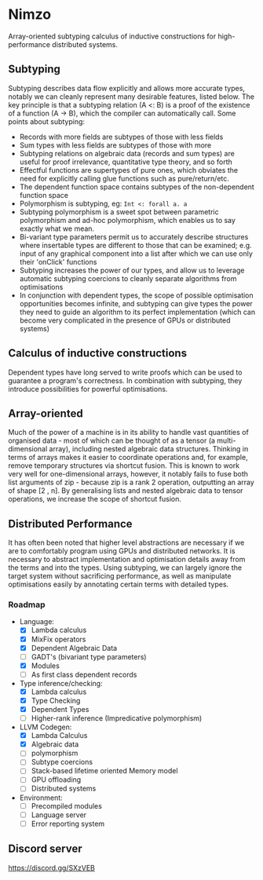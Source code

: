 # Nimzo
Array-oriented subtyping calculus of inductive constructions for high-performance distributed systems.

## Subtyping
Subtyping describes data flow explicitly and allows more accurate types, notably we can cleanly represent many desirable features, listed below. The key principle is that a subtyping relation (A <: B) is a proof of the existence of a function (A -> B), which the compiler can automatically call. Some points about subtyping:
* Records with more fields are subtypes of those with less fields
* Sum types with less fields are subtypes of those with more
* Subtyping relations on algebraic data (records and sum types) are useful for proof irrelevance, quantitative type theory, and so forth
* Effectful functions are supertypes of pure ones, which obviates the need for explicitly calling glue functions such as pure/return/etc.
* The dependent function space contains subtypes of the non-dependent function space
* Polymorphism is subtyping, eg: `Int <: forall a. a`
* Subtyping polymorphism is a sweet spot between parametric polymorphism and ad-hoc polymorphism, which enables us to say exactly what we mean.
* Bi-variant type parameters permit us to accurately describe structures where insertable types are different to those that can be examined; e.g. input of any graphical component into a list after which we can use only their 'onClick' functions
* Subtyping increases the power of our types, and allow us to leverage automatic subtyping coercions to cleanly separate algorithms from optimisations
* In conjunction with dependent types, the scope of possible optimisation opportunities becomes infinite, and subtyping can give types the power they need to guide an algorithm to its perfect implementation (which can become very complicated in the presence of GPUs or distributed systems)

## Calculus of inductive constructions
Dependent types have long served to write proofs which can be used to guarantee a program's correctness. In combination with subtyping, they introduce possibilities for powerful optimisations.

## Array-oriented
Much of the power of a machine is in its ability to handle vast quantities of organised data - most of which can be thought of as a tensor (a multi-dimensional array), including nested algebraic data structures. Thinking in terms of arrays makes it easier to coordinate operations and, for example, remove temporary structures via shortcut fusion. This is known to work very well for one-dimensional arrays, however, it notably fails to fuse both list arguments of zip - because zip is a rank 2 operation, outputting an array of shape [2 , n]. By generalising lists and nested algebraic data to tensor operations, we increase the scope of shortcut fusion.
  
## Distributed Performance
It has often been noted that higher level abstractions are necessary if we are to comfortably program using GPUs and distributed networks. It is necessary to abstract implementation and optimisation details away from the terms and into the types. Using subtyping, we can largely ignore the target system without sacrificing performance, as well as manipulate optimisations easily by annotating certain terms with detailed types.

### Roadmap
- Language:
    - [x] Lambda calculus
    - [x] MixFix operators
    - [x] Dependent Algebraic Data
    - [ ] GADT's (bivariant type parameters)
    - [x] Modules
    - [ ] As first class dependent records
- Type inference/checking:
    - [x] Lambda calculus
    - [x] Type Checking
    - [x] Dependent Types
    - [ ] Higher-rank inference (Impredicative polymorphism)
- LLVM Codegen:
    - [x] Lambda Calculus
    - [x] Algebraic data
    - [ ] polymorphism
    - [ ] Subtype coercions
    - [ ] Stack-based lifetime oriented Memory model
    - [ ] GPU offloading
    - [ ] Distributed systems
- Environment:
    - [ ] Precompiled modules
    - [ ] Language server
    - [ ] Error reporting system

## Discord server
https://discord.gg/SXzVEB
